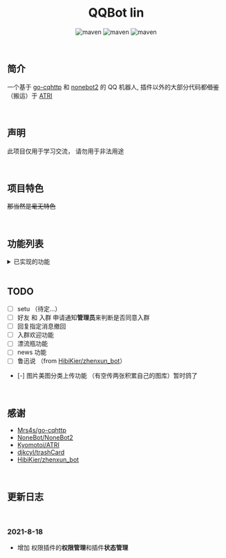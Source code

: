 
# <center>QQBot lin</center>
<div align="center">

![maven](https://img.shields.io/badge/python-3.8%2B-blue?logo=appveyor&style=for-the-badge)
![maven](https://img.shields.io/badge/nonebot-2.0.0-yellow?logo=appveyor&style=for-the-badge)
![maven](https://img.shields.io/badge/go--cqhttp-v1.0.0--beta5-red?logo=appveyor&style=for-the-badge)

</div>



<br>

## 简介
一个基于 [go-cqhttp](https://github.com/Mrs4s/go-cqhttp) 和 [nonebot2](https://github.com/nonebot/nonebot2) 的 QQ 机器人, 插件以外的大部分代码都~~借鉴~~（搬运）于 [ATRI](https://github.com/Kyomotoi/ATRI) 

<br>

## 声明
此项目仅用于学习交流， 请勿用于非法用途

<br>

## 项目特色

~~那当然是毫无特色~~

<br>

## 功能列表
<details>
<summary>已实现的功能</summary>

### 常用功能
- [x] 运行代码 目前支持 `cpp` `c` `py2` `py3` `R` `kotlin` `java`
- [x] 网易 & QQ 音乐 单曲 『封面』 『歌词』 『歌手』 和部分 『音乐资源』 获取
- [x] 搜索 ip 
- [x] 搜索网课答案
- [x] 获取帮助
- [x] 检查服务器状态
- [x] 一言 (hitokoto)
- [x] 黑白图片生成
- [x] 废物证生成 [trashCard](https://github.com/djkcyl/trashCard)
- [x] ph_generator 风格图片 生成 (搬运自群友的插件)

<br>


### 管理员功能
- [x] 拉黑 & 解除拉黑 （用户 | 群组） 使其不能再使用任何插件
- [ ] 打开 & 关闭 插件  

</details>

<br>

## TODO

 - [ ] setu （待定...）
 - [ ] 好友 和 入群 申请通知**管理员**来判断是否同意入群
 - [ ] 回复指定消息撤回
 - [ ] 入群欢迎功能
 - [ ] 漂流瓶功能
 - [ ] news 功能
 - [ ] 鲁迅说 （from [HibiKier/zhenxun_bot](https://github.com/HibiKier/zhenxun_bot)）
 - [-] 图片美图分类上传功能 （有空传两张积累自己的图库）暂时鸽了
 

<br>

## 感谢
 - [Mrs4s/go-cqhttp](https://github.com/Mrs4s/go-cqhttp)
 - [NoneBot/NoneBot2](https://github.com/nonebot/nonebot2)
 - [Kyomotoi/ATRI](https://github.com/Kyomotoi/ATRI)
 - [djkcyl/trashCard](https://github.com/djkcyl/trashCard)
 - [HibiKier/zhenxun_bot](https://github.com/HibiKier/zhenxun_bot)


<br>


## 更新日志

<br>

### 2021-8-18

 - 增加 权限插件的**权限管理**和插件**状态管理**


<br>